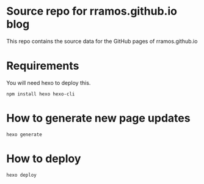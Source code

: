 
# Source repo for rramos.github.io blog

This repo contains the source data for the GitHub pages of rramos.github.io

# Requirements

You will need hexo to deploy this.

```
npm install hexo hexo-cli
```

# How to generate new page updates

```
hexo generate
```

# How to deploy

```
hexo deploy
```


